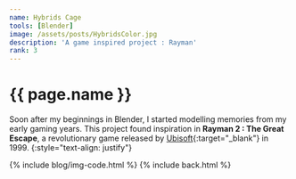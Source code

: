 ```yaml
---
name: Hybrids Cage
tools: [Blender]
image: /assets/posts/HybridsColor.jpg
description: 'A game inspired project : Rayman'
rank: 3
---
```


# {{ page.name }}
Soon after my beginnings in Blender, I started modelling memories from my early gaming years. This project found inspiration in **Rayman 2 : The Great Escape**, a revolutionary game released by [Ubisoft](https://www.ubisoft.com){:target="_blank"} in 1999.
{:style="text-align: justify"}

{% include blog/img-code.html %}
{% include back.html %}
